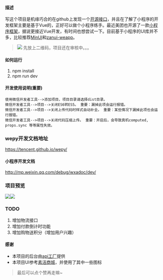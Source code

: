 #### **描述**

写这个项目是机缘巧合的在github上发现一个[开源接口](https://www.it120.cc "开源接口")，并且在了解了小程序的开发框架主要是基于Vue的，正好可以做个小程序练手。最近美团也开源了一款[小程序框架](https://github.com/Meituan-Dianping/mpvue "小程序框架")，据说更接近Vue开发，有时间也想尝试一下。目前基于小程序的UI库并不多，比较推荐[MinUI](https://github.com/meili/minui "MinUI")和[zanui-weapp](https://github.com/youzan/zanui-weapp "zanui-weapp")。
> ![](https://github.com/GaoJun9521/miniApp/blob/master/forth.jpg?raw=true)
先放上二维码，项目还在审核中。。。

####  如何运行
1. npm install
2. npm run dev

#### **开发使用说明(重要)**
```
使用微信开发者工具-->添加项目，项目目录请选择dist目录。
微信开发者工具-->项目-->关闭ES6转ES5。 重要：漏掉此项会运行报错。
微信开发者工具-->项目-->关闭上传代码时样式自动补全。 重要：某些情况下漏掉此项也会运行报错。
微信开发者工具-->项目-->关闭代码压缩上传。 重要：开启后，会导致真机computed, props.sync 等等属性失效。
```
### **wepy开发文档地址**

https://tencent.github.io/wepy/

#### **小程序开发文档**

http://mp.weixin.qq.com/debug/wxadoc/dev/

### **项目预览**
![](https://github.com/GaoJun9521/miniApp/blob/master/first.gif?raw=true)![](https://github.com/GaoJun9521/miniApp/blob/master/second.gif?raw=true)

### **TODO**
1. 增加物流接口
1. 增加付款倒计时功能
1. 增加购物送积分（增加用户兴趣）

#### **感谢**
- 本项目的后台由[api工厂](https://www.it120.cc)提供
- 本项目UI参考[素洁商城](https://github.com/dyq086/wxYuHanStore)，并使用了其中一些图标

> 最后可以点个赞再走嘛~
